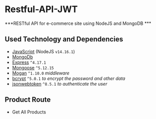 # Restful-API-JWT
***RESTful API for e-commerce site using NodeJS and MongoDB ***
## Used Technology and Dependencies
- [JavaScript](https://github.com/nodejs) (NodeJS `v14.16.1`)
- [MongoDb](https://github.com/mongodb/mongo)
- [Express](https://github.com/expressjs/express/) `^4.17.1`
- [Mongoose](https://github.com/Automattic/mongoose) `^5.12.15`
- [Mogan](https://github.com/expressjs/morgan) `^1.10.0` *middleware*
- [bcrypt](https://github.com/kelektiv/node.bcrypt.js/) `^5.0.1` *to encrypt the password and other data*
- [jsonwebtoken](https://github.com/auth0/node-jsonwebtoken) `^8.5.1` *to authenticate the user*

## Product Route
- Get All Products
